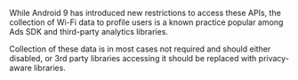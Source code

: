 While Android 9 has introduced new restrictions to access these APIs, the collection of Wi-Fi data to profile users is a known practice popular among Ads SDK and third-party analytics libraries.

Collection of these data is in most cases not required and should either disabled, or 3rd party libraries accessing it should be replaced with privacy-aware libraries.